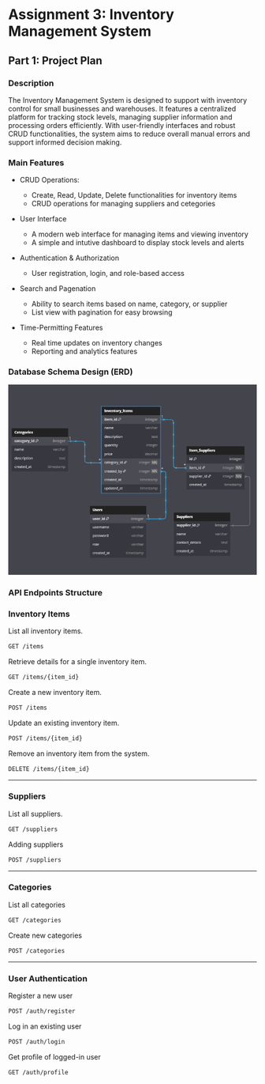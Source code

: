 # Assignment 3: Inventory Management System

## Part 1: Project Plan

### Description
The Inventory Management System is designed to support with inventory control for small businesses and warehouses. It features a centralized platform for tracking stock levels, managing supplier information and processing orders efficiently. With user-friendly interfaces and robust CRUD functionalities, the system aims to reduce overall manual errors and support informed decision making. 

### Main Features
- CRUD Operations:
    - Create, Read, Update, Delete functionalities for inventory items
    - CRUD operations for managing suppliers and cetegories

- User Interface
    - A modern web interface for managing items and viewing inventory
    - A simple and intutive dashboard to display stock levels and alerts

- Authentication & Authorization
    - User registration, login, and role-based access

- Search and Pagenation
    - Ability to search items based on name, category, or supplier
    - List view with pagination for easy browsing

- Time-Permitting Features
    - Real time updates on inventory changes
    - Reporting and analytics features 


### Database Schema Design (ERD)
![ERD Diagram](ERD-Image.png)

### API Endpoints Structure 
### Inventory Items
List all inventory items.
```bash
GET /items
```
Retrieve details for a single inventory item.
```bash
GET /items/{item_id}
```
Create a new inventory item.
```bash
POST /items
```
Update an existing inventory item.
```bash
POST /items/{item_id}
```
Remove an inventory item from the system.
```bash
DELETE /items/{item_id}
```
---
### Suppliers
 List all suppliers.
 ```bash
GET /suppliers
 ```
 Adding suppliers
 ```bash
POST /suppliers
 ```
---
### Categories
List all categories
```bash
GET /categories
```
Create new categories
```bash
POST /categories
```
---
### User Authentication
Register a new user
```bash
POST /auth/register
```
Log in an existing user
```bash
POST /auth/login
```
Get profile of logged-in user
```bash
GET /auth/profile
```